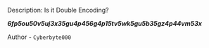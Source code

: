
Description:
Is it Double Encoding?

***6fp5ou50v5uj3x35gu4p456g4p15tv5wk5gu5b35gz4p44vm53x***

Author - `Cyberbyte000`

